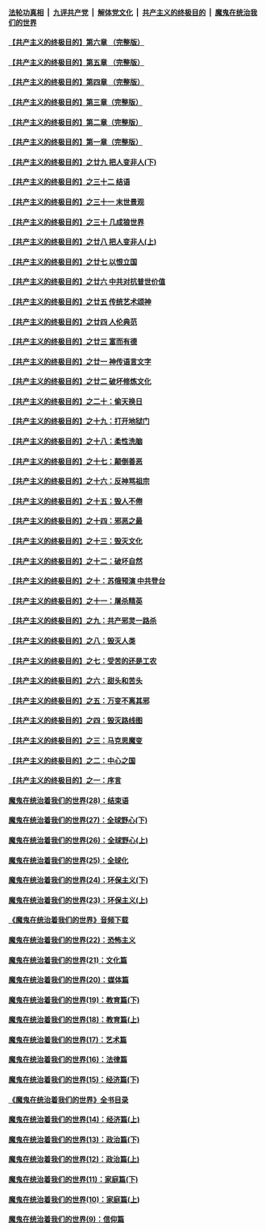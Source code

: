 ####  [法轮功真相](../../../../basic/blob/master/README.md?t=04021031) &nbsp;|&nbsp; [九评共产党](../../../../9ping.md/blob/master/README.md?t=04021031) &nbsp;|&nbsp; [解体党文化](../../../../jtdwh.md/blob/master/README.md?t=04021031)  &nbsp;|&nbsp; [共产主义的终极目的](../../../../gczydzjmd.md/blob/master/README.md?t=04021031) &nbsp;|&nbsp; [魔鬼在统治我们的世界](../../../../mgztzwmdsj.md/blob/master/README.md?t=04021031) 

#### [【共产主义的终极目的】第六章 （完整版）](../pages/nsc422/n11428913.md?t=04021031) 

#### [【共产主义的终极目的】第五章 （完整版）](../pages/nsc422/n11428912.md?t=04021031) 

#### [【共产主义的终极目的】第四章 （完整版）](../pages/nsc422/n11428907.md?t=04021031) 

#### [【共产主义的终极目的】第三章（完整版）](../pages/nsc422/n11428848.md?t=04021031) 

#### [【共产主义的终极目的】第二章（完整版）](../pages/nsc422/n11428831.md?t=04021031) 

#### [【共产主义的终极目的】第一章（完整版）](../pages/nsc422/n11417651.md?t=04021031) 

#### [【共产主义的终极目的】之廿九 把人变非人(下)](../pages/nsc422/n11344140.md?t=04021031) 

#### [【共产主义的终极目的】之三十二 结语](../pages/nsc422/n11360535.md?t=04021031) 

#### [【共产主义的终极目的】之三十一 末世景观](../pages/nsc422/n11351129.md?t=04021031) 

#### [【共产主义的终极目的】之三十 几成狼世界](../pages/nsc422/n11348280.md?t=04021031) 

#### [【共产主义的终极目的】之廿八 把人变非人(上)](../pages/nsc422/n11340492.md?t=04021031) 

#### [【共产主义的终极目的】之廿七 以恨立国](../pages/nsc422/n11336944.md?t=04021031) 

#### [【共产主义的终极目的】之廿六 中共对抗普世价值](../pages/nsc422/n11324785.md?t=04021031) 

#### [【共产主义的终极目的】之廿五 传统艺术颂神](../pages/nsc422/n11296396.md?t=04021031) 

#### [【共产主义的终极目的】之廿四 人伦典范](../pages/nsc422/n11296397.md?t=04021031) 

#### [【共产主义的终极目的】之廿三 富而有德](../pages/nsc422/n11283598.md?t=04021031) 

#### [【共产主义的终极目的】之廿一 神传语言文字](../pages/nsc422/n11263265.md?t=04021031) 

#### [【共产主义的终极目的】之廿二 破坏修炼文化](../pages/nsc422/n11245728.md?t=04021031) 

#### [【共产主义的终极目的】之二十：偷天换日](../pages/nsc422/n11238846.md?t=04021031) 

#### [【共产主义的终极目的】之十九：打开地狱门](../pages/nsc422/n11206376.md?t=04021031) 

#### [【共产主义的终极目的】之十八：柔性洗脑](../pages/nsc422/n11199994.md?t=04021031) 

#### [【共产主义的终极目的】之十七：颠倒善恶](../pages/nsc422/n11179782.md?t=04021031) 

#### [【共产主义的终极目的】之十六：反神骂祖宗](../pages/nsc422/n11166798.md?t=04021031) 

#### [【共产主义的终极目的】之十五：毁人不倦](../pages/nsc422/n11166792.md?t=04021031) 

#### [【共产主义的终极目的】之十四：邪恶之最](../pages/nsc422/n11150249.md?t=04021031) 

#### [【共产主义的终极目的】之十三：毁灭文化](../pages/nsc422/n11135227.md?t=04021031) 

#### [【共产主义的终极目的】之十二：破坏自然](../pages/nsc422/n11135214.md?t=04021031) 

#### [【共产主义的终极目的】之十：苏俄预演 中共登台](../pages/nsc422/n11118424.md?t=04021031) 

#### [【共产主义的终极目的】之十一：屠杀精英](../pages/nsc422/n11118442.md?t=04021031) 

#### [【共产主义的终极目的】之九：共产邪灵一路杀](../pages/nsc422/n11114139.md?t=04021031) 

#### [【共产主义的终极目的】之八：毁灭人类](../pages/nsc422/n11108503.md?t=04021031) 

#### [【共产主义的终极目的】之七：受苦的还是工农](../pages/nsc422/n11101809.md?t=04021031) 

#### [【共产主义的终极目的】之六：甜头和苦头](../pages/nsc422/n11096971.md?t=04021031) 

#### [【共产主义的终极目的】之五：万变不离其邪](../pages/nsc422/n11091285.md?t=04021031) 

#### [【共产主义的终极目的】之四：毁灭路线图](../pages/nsc422/n11086284.md?t=04021031) 

#### [【共产主义的终极目的】之三：马克思魔变](../pages/nsc422/n11061941.md?t=04021031) 

#### [【共产主义的终极目的】之二：中心之国](../pages/nsc422/n11047728.md?t=04021031) 

#### [【共产主义的终极目的】之一：序言](../pages/nsc422/n11086077.md?t=04021031) 

#### [魔鬼在统治着我们的世界(28)：结束语](../pages/nsc422/n10936246.md?t=04021031) 

#### [魔鬼在统治着我们的世界(27)：全球野心(下)](../pages/nsc422/n10928319.md?t=04021031) 

#### [魔鬼在统治着我们的世界(26)：全球野心(上)](../pages/nsc422/n10900318.md?t=04021031) 

#### [魔鬼在统治着我们的世界(25)：全球化](../pages/nsc422/n10788205.md?t=04021031) 

#### [魔鬼在统治着我们的世界(24)：环保主义(下)](../pages/nsc422/n10695307.md?t=04021031) 

#### [魔鬼在统治着我们的世界(23)：环保主义(上)](../pages/nsc422/n10688613.md?t=04021031) 

#### [《魔鬼在统治着我们的世界》音频下载](../pages/nsc422/n10635553.md?t=04021031) 

#### [魔鬼在统治着我们的世界(22)：恐怖主义](../pages/nsc422/n10614727.md?t=04021031) 

#### [魔鬼在统治着我们的世界(21)：文化篇](../pages/nsc422/n10597706.md?t=04021031) 

#### [魔鬼在统治着我们的世界(20)：媒体篇](../pages/nsc422/n10586579.md?t=04021031) 

#### [魔鬼在统治着我们的世界(19)：教育篇(下)](../pages/nsc422/n10564808.md?t=04021031) 

#### [魔鬼在统治着我们的世界(18)：教育篇(上)](../pages/nsc422/n10526970.md?t=04021031) 

#### [魔鬼在统治着我们的世界(17)：艺术篇](../pages/nsc422/n10499093.md?t=04021031) 

#### [魔鬼在统治着我们的世界(16)：法律篇](../pages/nsc422/n10485969.md?t=04021031) 

#### [魔鬼在统治着我们的世界(15)：经济篇(下)](../pages/nsc422/n10469975.md?t=04021031) 

#### [《魔鬼在统治着我们的世界》全书目录](../pages/nsc422/n10464261.md?t=04021031) 

#### [魔鬼在统治着我们的世界(14)：经济篇(上)](../pages/nsc422/n10457370.md?t=04021031) 

#### [魔鬼在统治着我们的世界(13)：政治篇(下)](../pages/nsc422/n10448270.md?t=04021031) 

#### [魔鬼在统治着我们的世界(12)：政治篇(上)](../pages/nsc422/n10444576.md?t=04021031) 

#### [魔鬼在统治着我们的世界(11)：家庭篇(下)](../pages/nsc422/n10440961.md?t=04021031) 

#### [魔鬼在统治着我们的世界(10)：家庭篇(上)](../pages/nsc422/n10435448.md?t=04021031) 

#### [魔鬼在统治着我们的世界(9)：信仰篇](../pages/nsc422/n10432159.md?t=04021031) 

